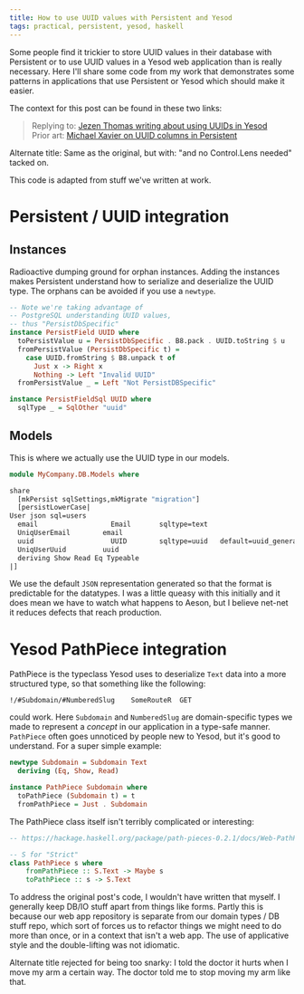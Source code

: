 ```yaml
---
title: How to use UUID values with Persistent and Yesod
tags: practical, persistent, yesod, haskell
---
```


Some people find it trickier to store UUID values in their database with Persistent or to use UUID values in a Yesod web application than is really necessary. Here I'll share some code from my work that demonstrates some patterns in applications that use Persistent or Yesod which should make it easier.

<!--more-->

The context for this post can be found in these two links:

> Replying to: [Jezen Thomas writing about using UUIDs in Yesod](https://jezenthomas.com/using-uuids-in-yesod/) <br>
> Prior art: [Michael Xavier on UUID columns in Persistent ](http://michaelxavier.net/posts/2015-04-14-Adding-a-UUID-Column-to-a-Persistent-Table.html)

Alternate title: Same as the original, but with: "and no Control.Lens needed" tacked on.

This code is adapted from stuff we've written at work.

# Persistent / UUID integration

## Instances

Radioactive dumping ground for orphan instances. Adding the instances makes Persistent understand how to serialize and deserialize the UUID type. The orphans can be avoided if you use a `newtype`.

```haskell
-- Note we're taking advantage of
-- PostgreSQL understanding UUID values,
-- thus "PersistDbSpecific"
instance PersistField UUID where
  toPersistValue u = PersistDbSpecific . B8.pack . UUID.toString $ u
  fromPersistValue (PersistDbSpecific t) =
    case UUID.fromString $ B8.unpack t of
      Just x -> Right x
      Nothing -> Left "Invalid UUID"
  fromPersistValue _ = Left "Not PersistDBSpecific"

instance PersistFieldSql UUID where
  sqlType _ = SqlOther "uuid"
```

## Models

This is where we actually use the UUID type in our models.

```haskell
module MyCompany.DB.Models where

share
  [mkPersist sqlSettings,mkMigrate "migration"]
  [persistLowerCase|
User json sql=users
  email                  Email       sqltype=text
  UniqUserEmail        email
  uuid                   UUID        sqltype=uuid   default=uuid_generate_v4()
  UniqUserUuid         uuid
  deriving Show Read Eq Typeable
|]
```

We use the default `JSON` representation generated so that the format is predictable for the datatypes. I was a little queasy with this initially and it does mean we have to watch what happens to Aeson, but I believe net-net it reduces defects that reach production.

# Yesod PathPiece integration

PathPiece is the typeclass Yesod uses to deserialize `Text` data into a more structured type, so that something like the following:

```
!/#Subdomain/#NumberedSlug    SomeRouteR  GET
```

could work. Here `Subdomain` and `NumberedSlug` are domain-specific types we made to represent a _concept_ in our application in a type-safe manner. `PathPiece` often goes unnoticed by people new to Yesod, but it's good to understand. For a super simple example:

```haskell
newtype Subdomain = Subdomain Text
  deriving (Eq, Show, Read)

instance PathPiece Subdomain where
  toPathPiece (Subdomain t) = t
  fromPathPiece = Just . Subdomain
```

The PathPiece class itself isn't terribly complicated or interesting:

```haskell
-- https://hackage.haskell.org/package/path-pieces-0.2.1/docs/Web-PathPieces.html

-- S for "Strict"
class PathPiece s where
    fromPathPiece :: S.Text -> Maybe s
    toPathPiece :: s -> S.Text
```

To address the original post's code, I wouldn't have written that myself. I generally keep DB/IO stuff apart from things like forms. Partly this is because our web app repository is separate from our domain types / DB stuff repo, which sort of forces us to refactor things we might need to do more than once, or in a context that isn't a web app. The use of applicative style and the double-lifting was not idiomatic.

Alternate title rejected for being too snarky: I told the doctor it hurts when I move my arm a certain way. The doctor told me to stop moving my arm like that.
